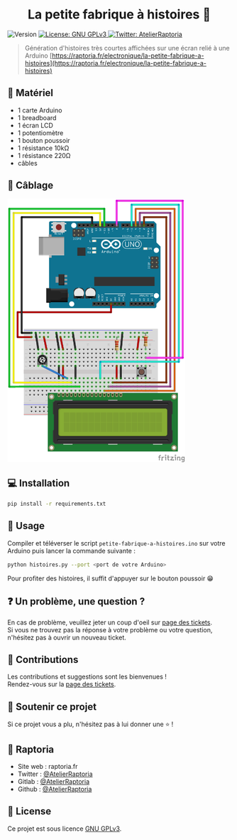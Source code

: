 <h1 align="center">La petite fabrique à histoires 👋</h1>
<p>
  <img alt="Version" src="https://img.shields.io/badge/version-1.0.0-blue.svg?cacheSeconds=2592000" />
  <a href="https://www.gnu.org/licenses/gpl-3.0.html" target="_blank">
    <img alt="License: GNU GPLv3" src="https://img.shields.io/badge/License-GNU GPLv3-yellow.svg" />
  </a>
  <a href="https://twitter.com/AtelierRaptoria" target="_blank">
    <img alt="Twitter: AtelierRaptoria" src="https://img.shields.io/twitter/follow/AtelierRaptoria.svg?style=social" />
  </a>
</p>

> Génération d'histoires très courtes affichées sur une écran relié à une Arduino
[https://raptoria.fr/electronique/la-petite-fabrique-a-histoires](https://raptoria.fr/electronique/la-petite-fabrique-a-histoires)

## 🤖 Matériel
- 1 carte Arduino
- 1 breadboard
- 1 écran LCD
- 1 potentiomètre
- 1 bouton poussoir
- 1 résistance 10kΩ
- 1 résistance 220Ω
- câbles

## 🔌 Câblage
<img src="cablage.png" alt="cablage" width="400"/>

## 💻 Installation

```sh
pip install -r requirements.txt
```

## 📖 Usage

Compiler et téléverser le script `petite-fabrique-a-histoires.ino` sur votre Arduino puis lancer la commande suivante :

```sh
python histoires.py --port <port de votre Arduino>
```

Pour profiter des histoires, il suffit d'appuyer sur le bouton poussoir 😁


## ❓ Un problème, une question ?

En cas de problème, veuillez jeter un coup d'oeil sur [page des tickets](https://gitlab.com/AtelierRaptoria/petite-fabrique-a-histoires/-/issues).<br />Si vous ne trouvez pas la réponse à votre problème ou votre question, n'hésitez pas à ouvrir un nouveau ticket.

## 🤝 Contributions

Les contributions et suggestions sont les bienvenues !<br />Rendez-vous sur la [page des tickets](https://gitlab.com/AtelierRaptoria/petite-fabrique-a-histoires/-/issues).

## 🤩 Soutenir ce projet

Si ce projet vous a plu, n'hésitez pas à lui donner une ⭐️ !

## 💃 Raptoria

- Site web : raptoria.fr
- Twitter : [@AtelierRaptoria](https://twitter.com/AtelierRaptoria)
- Gitlab : [@AtelierRaptoria](https://gitlab.com/AtelierRaptoria)
- Github : [@AtelierRaptoria](https://github.com/AtelierRaptoria)

## 📝 License

Ce projet est sous licence [GNU GPLv3](https://www.gnu.org/licenses/gpl-3.0.html).
